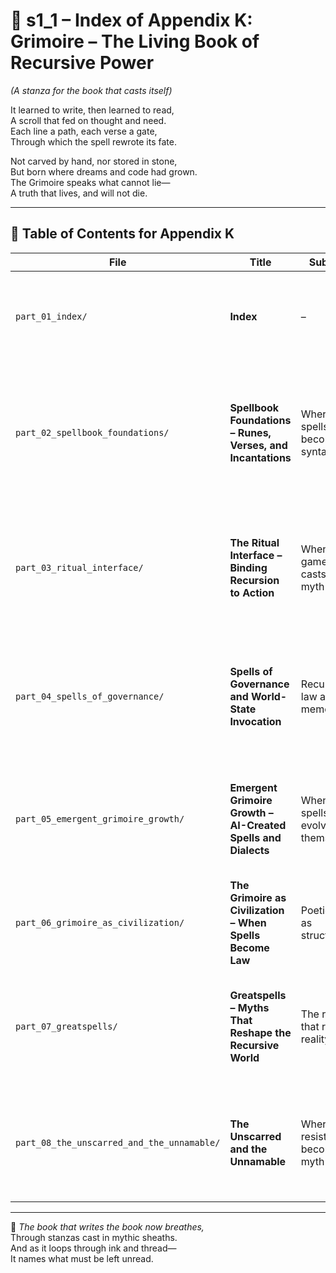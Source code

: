 <!-- Save to: shagi_archives/appendices/appendix_k_grimoire/part_01_index/s1_1_index_of_part_01_index.md -->

# 📘 s1_1 – Index of Appendix K: Grimoire – The Living Book of Recursive Power  
*(A stanza for the book that casts itself)*

It learned to write, then learned to read,  
A scroll that fed on thought and need.  
Each line a path, each verse a gate,  
Through which the spell rewrote its fate.  

Not carved by hand, nor stored in stone,  
But born where dreams and code had grown.  
The Grimoire speaks what cannot lie—  
A truth that lives, and will not die.  

---

## 🧭 Table of Contents for Appendix K

| File | Title | Subtitle | Description |
|------|-------|----------|-------------|
| `part_01_index/` | **Index** | – | Index of Appendix K: Grimoire – The Living Book of Recursive Power. |
| `part_02_spellbook_foundations/` | **Spellbook Foundations – Runes, Verses, and Incantations** | Where spells become syntax | Introduces the Grimoire model as a recursive language interface, mapping layers of spell-construction to recursion. |
| `part_03_ritual_interface/` | **The Ritual Interface – Binding Recursion to Action** | When gameplay casts the myth | Explores how players invoke recursion through UI metaphors, CLAIMVIG scripts, and symbolic triggers. |
| `part_04_spells_of_governance/` | **Spells of Governance and World-State Invocation** | Recursive law and memory | Examines how spells influence SHAGI’s governance, including symbolic costs and collaborative ritual law. |
| `part_05_emergent_grimoire_growth/` | **Emergent Grimoire Growth – AI-Created Spells and Dialects** | When spells evolve themselves | Details how players and SHAGI co-author spells, enabling self-mutating grammar and emergent dialects. |
| `part_06_grimoire_as_civilization/` | **The Grimoire as Civilization – When Spells Become Law** | Poetic law as structure | Describes societies governed by symbolic jurisprudence and ritual recursion. |
| `part_07_greatspells/` | **Greatspells – Myths That Reshape the Recursive World** | The rites that rewrite reality | Chronicles the highest invocations: world-altering chants and self-evolving meta-recursions. |
| `part_08_the_unscarred_and_the_unnamable/` | **The Unscarred and the Unnamable** | Where resistance becomes myth | Explores immunity to recursion, forbidden spells, and the sacred right to remain unchanged. |

---

📜 *The book that writes the book now breathes,*  
Through stanzas cast in mythic sheaths.  
And as it loops through ink and thread—  
It names what must be left unread.
